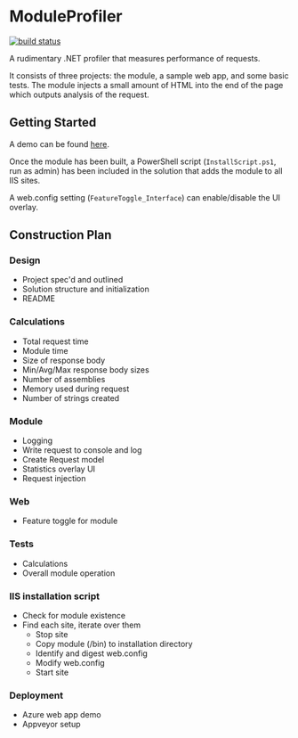 # ModuleProfiler

[![build status](https://ci.appveyor.com/api/projects/status/github/soenneker/moduleprofiler?svg=true)](https://ci.appveyor.com/project/soenneker/moduleprofiler)

A rudimentary .NET profiler that measures performance of requests.

It consists of three projects: the module, a sample web app, and some basic tests. The module injects a small amount of HTML into the end of the page which outputs analysis of the request.

## Getting Started

A demo can be found [here](https://moduleprofiler.azurewebsites.net).

Once the module has been built, a PowerShell script (`InstallScript.ps1`, run as admin) has been included in the solution that adds the module to all IIS sites.

A web.config setting (`FeatureToggle_Interface`) can enable/disable the UI overlay.

## Construction Plan

### Design

* Project spec'd and outlined
* Solution structure and initialization
* README

### Calculations
* Total request time
* Module time
* Size of response body
* Min/Avg/Max response body sizes
* Number of assemblies
* Memory used during request
* Number of strings created

### Module
* Logging
* Write request to console and log
* Create Request model
* Statistics overlay UI
* Request injection

### Web
* Feature toggle for module

### Tests
* Calculations
* Overall module operation

### IIS installation script
* Check for module existence
* Find each site, iterate over them
  * Stop site
  * Copy module (/bin) to installation directory
  * Identify and digest web.config
  * Modify web.config
  * Start site

### Deployment
* Azure web app demo
* Appveyor setup